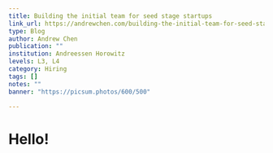 ```yaml
---
title: Building the initial team for seed stage startups
link_url: https://andrewchen.com/building-the-initial-team-for-seed-stage-startups/
type: Blog
author: Andrew Chen
publication: ""
institution: Andreessen Horowitz
levels: L3, L4
category: Hiring
tags: []
notes: ""
banner: "https://picsum.photos/600/500"

---
```


# Hello!
